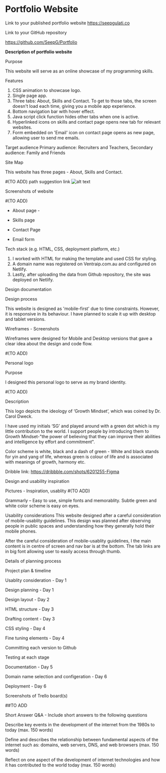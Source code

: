 # Portfolio Website

Link to your published portfolio website 
https://seepgulati.co

Link to your GitHub repository

https://github.com/SeepG/Portfolio

**Description of portfolio website**  

Purpose

This website will serve as an online showcase of my programming skills.

Features

1. CSS animation to showcase logo.
2. Single page app.
3. Three tabs: About, Skills and Contact. To get to those tabs, the screen doesn't load each time, giving you a mobile app experience.
4. Bottom navigation bar with hover effect.
5. Java script click function hides other tabs when one is active.
6. Hyperlinked icons on skills and contact page opens new tab for relevant websites.
7. Form embedded on 'Email' icon on contact page opens as new page, allowing user to send me emails.

Target audience
Primary audience: Recruiters and Teachers,
Secondary audience: Family and Friends

Site Map

This website has three pages - About, Skills and Contact.

#(TO ADD)
path suggestion link
![alt text](https://raw.githubusercontent.com/username/projectname/branch/path/to/img.png)

Screenshots of website

#(TO ADD)

- About page - 

- Skills page

- Contact Page

- Email form

Tech stack (e.g. HTML, CSS, deployment platform, etc.)

1. I worked with HTML for making the template and used CSS for styling. 
2. A domain name was registered on Ventraip.com.au and configured on Netlify. 
3. Lastly, after uploading the data from Github repository, the site was deployed on Netlify.
  
Design documentation

Design process

This website is designed as 'mobile-first' due to time constraints. However, it is responsive in its behaviour. I have planned to scale it up with desktop and tablet versions.

Wireframes - Screenshots

Wireframes were designed for Mobile and Desktop versions that gave a clear idea about the design and code flow.

#(TO ADD)


Personal logo

Purpose

I designed this personal logo to serve as my brand identity.

#(TO ADD)

Description

This logo depicts the ideology of ‘Growth Mindset’, which was coined by Dr. Carol Dweck.

I have used my initials ‘SG’ and played around with a green dot which is my little contribution to the world. I support people by introducing them to Growth Mindset-"the power of believing that they can improve their abilities and intelligence by effort and commitment".
  
Color scheme is white, black and a dash of green - White and black stands for yin and yang of life, whereas green is colour of life and is associated with meanings of growth, harmony etc.

Dribble link: https://dribbble.com/shots/6201255-Figma

Design and usability inspiration

Pictures - Inspiration, usablity
#(TO ADD)

Grammarly – Easy to use, simple fonts and memorablity. Subtle green and white color scheme is easy on eyes.

Usability considerations
This website designed after a careful consideration of mobile-usablity guidelines. This design was planned after observing people in public spaces and understanding how they generally hold their mobile phones.


After the careful consideration of mobile-usablity guidelines, I the main content is in centre of screen and nav bar is at the bottom. The tab links are in big font allowing user to easily access through thumb. 

  

Details of planning process

  

Project plan & timeline

Usablity consideration - Day 1

Design planning - Day 1

Design layout - Day 2

HTML structure - Day 3

Drafting content - Day 3

CSS styling - Day 4

Fine tuning elements - Day 4

Committing each version to Github

Testing at each stage

Documentation - Day 5

Domain name selection and configeration - Day 6

Deployment - Day 6

  

Screenshots of Trello board(s)

##TO ADD

  

Short Answer Q&A - Include short answers to the following questions

  

Describe key events in the development of the internet from the 1980s to today (max. 150 words)

  

Define and describes the relationship between fundamental aspects of the internet such as: domains, web servers, DNS, and web browsers (max. 150 words)

  

Reflect on one aspect of the development of internet technologies and how it has contributed to the world today (max. 150 words)
  
